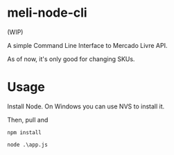# meli-node-cli

(WIP)

A simple Command Line Interface to Mercado Livre API.

As of now, it's only good for changing SKUs.

# Usage

Install Node. On Windows you can use NVS to install it.

Then, pull and 

```npm install```

```node .\app.js```
